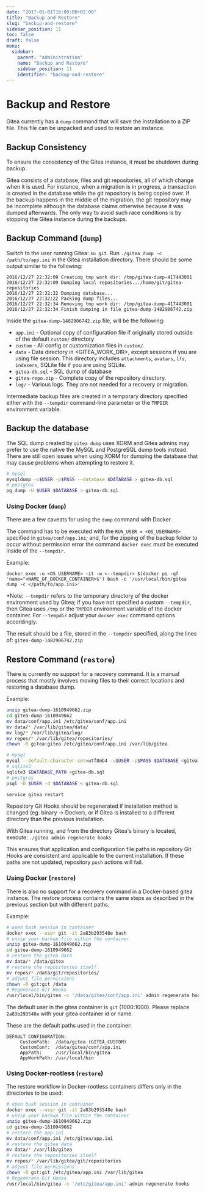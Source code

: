 ```yaml
---
date: "2017-01-01T16:00:00+02:00"
title: "Backup and Restore"
slug: "backup-and-restore"
sidebar_position: 11
toc: false
draft: false
menu:
  sidebar:
    parent: "administration"
    name: "Backup and Restore"
    sidebar_position: 11
    identifier: "backup-and-restore"
---
```


# Backup and Restore

Gitea currently has a `dump` command that will save the installation to a ZIP file. This
file can be unpacked and used to restore an instance.



## Backup Consistency

To ensure the consistency of the Gitea instance, it must be shutdown during backup.

Gitea consists of a database, files and git repositories, all of which change when it is used. For instance, when a migration is in progress, a transaction is created in the database while the git repository is being copied over. If the backup happens in the middle of the migration, the git repository may be incomplete although the database claims otherwise because it was dumped afterwards. The only way to avoid such race conditions is by stopping the Gitea instance during the backups.

## Backup Command (`dump`)

Switch to the user running Gitea: `su git`. Run `./gitea dump -c /path/to/app.ini` in the Gitea installation
directory. There should be some output similar to the following:

```none
2016/12/27 22:32:09 Creating tmp work dir: /tmp/gitea-dump-417443001
2016/12/27 22:32:09 Dumping local repositories.../home/git/gitea-repositories
2016/12/27 22:32:22 Dumping database...
2016/12/27 22:32:22 Packing dump files...
2016/12/27 22:32:34 Removing tmp work dir: /tmp/gitea-dump-417443001
2016/12/27 22:32:34 Finish dumping in file gitea-dump-1482906742.zip
```

Inside the `gitea-dump-1482906742.zip` file, will be the following:

- `app.ini` - Optional copy of configuration file if originally stored outside of the default `custom/` directory
- `custom` - All config or customization files in `custom/`.
- `data` - Data directory in <GITEA_WORK_DIR>, except sessions if you are using file session. This directory includes `attachments`, `avatars`, `lfs`, `indexers`, SQLite file if you are using SQLite.
- `gitea-db.sql` - SQL dump of database
- `gitea-repo.zip` - Complete copy of the repository directory.
- `log/` - Various logs. They are not needed for a recovery or migration.

Intermediate backup files are created in a temporary directory specified either with the
`--tempdir` command-line parameter or the `TMPDIR` environment variable.

## Backup the database

The SQL dump created by `gitea dump` uses XORM and Gitea admins may prefer to use the native the MySQL and PostgreSQL dump tools instead. There are still open issues when using XORM for dumping the database that may cause problems when attempting to restore it.

```sh
# mysql
mysqldump -u$USER -p$PASS --database $DATABASE > gitea-db.sql
# postgres
pg_dump -U $USER $DATABASE > gitea-db.sql
```

### Using Docker (`dump`)

There are a few caveats for using the `dump` command with Docker.

The command has to be executed with the `RUN_USER = <OS_USERNAME>` specified in `gitea/conf/app.ini`; and, for the zipping of the backup folder to occur without permission error the command `docker exec` must be executed inside of the `--tempdir`.

Example:

```none
docker exec -u <OS_USERNAME> -it -w <--tempdir> $(docker ps -qf 'name=^<NAME_OF_DOCKER_CONTAINER>$') bash -c '/usr/local/bin/gitea dump -c </path/to/app.ini>'
```

\*Note: `--tempdir` refers to the temporary directory of the docker environment used by Gitea; if you have not specified a custom `--tempdir`, then Gitea uses `/tmp` or the `TMPDIR` environment variable of the docker container. For `--tempdir` adjust your `docker exec` command options accordingly.

The result should be a file, stored in the `--tempdir` specified, along the lines of: `gitea-dump-1482906742.zip`

## Restore Command (`restore`)

There is currently no support for a recovery command. It is a manual process that mostly
involves moving files to their correct locations and restoring a database dump.

Example:

```sh
unzip gitea-dump-1610949662.zip
cd gitea-dump-1610949662
mv data/conf/app.ini /etc/gitea/conf/app.ini
mv data/* /var/lib/gitea/data/
mv log/* /var/lib/gitea/log/
mv repos/* /var/lib/gitea/repositories/
chown -R gitea:gitea /etc/gitea/conf/app.ini /var/lib/gitea

# mysql
mysql --default-character-set=utf8mb4 -u$USER -p$PASS $DATABASE <gitea-db.sql
# sqlite3
sqlite3 $DATABASE_PATH <gitea-db.sql
# postgres
psql -U $USER -d $DATABASE < gitea-db.sql

service gitea restart
```

Repository Git Hooks should be regenerated if installation method is changed (eg. binary -> Docker), or if Gitea is installed to a different directory than the previous installation.

With Gitea running, and from the directory Gitea's binary is located, execute: `./gitea admin regenerate hooks`

This ensures that application and configuration file paths in repository Git Hooks are consistent and applicable to the current installation. If these paths are not updated, repository `push` actions will fail.

### Using Docker (`restore`)

There is also no support for a recovery command in a Docker-based gitea instance. The restore process contains the same steps as described in the previous section but with different paths.

Example:

```sh
# open bash session in container
docker exec --user git -it 2a83b293548e bash
# unzip your backup file within the container
unzip gitea-dump-1610949662.zip
cd gitea-dump-1610949662
# restore the gitea data
mv data/* /data/gitea
# restore the repositories itself
mv repos/* /data/git/repositories/
# adjust file permissions
chown -R git:git /data
# Regenerate Git Hooks
/usr/local/bin/gitea -c '/data/gitea/conf/app.ini' admin regenerate hooks
```

The default user in the gitea container is `git` (1000:1000). Please replace `2a83b293548e` with your gitea container id or name.

These are the default paths used in the container:

```text
DEFAULT CONFIGURATION:
     CustomPath:  /data/gitea (GITEA_CUSTOM)
     CustomConf:  /data/gitea/conf/app.ini
     AppPath:     /usr/local/bin/gitea
     AppWorkPath: /usr/local/bin
```

### Using Docker-rootless (`restore`)

The restore workflow in Docker-rootless containers differs only in the directories to be used:

```sh
# open bash session in container
docker exec --user git -it 2a83b293548e bash
# unzip your backup file within the container
unzip gitea-dump-1610949662.zip
cd gitea-dump-1610949662
# restore the app.ini
mv data/conf/app.ini /etc/gitea/app.ini
# restore the gitea data
mv data/* /var/lib/gitea
# restore the repositories itself
mv repos/* /var/lib/gitea/git/repositories
# adjust file permissions
chown -R git:git /etc/gitea/app.ini /var/lib/gitea
# Regenerate Git Hooks
/usr/local/bin/gitea -c '/etc/gitea/app.ini' admin regenerate hooks
```
